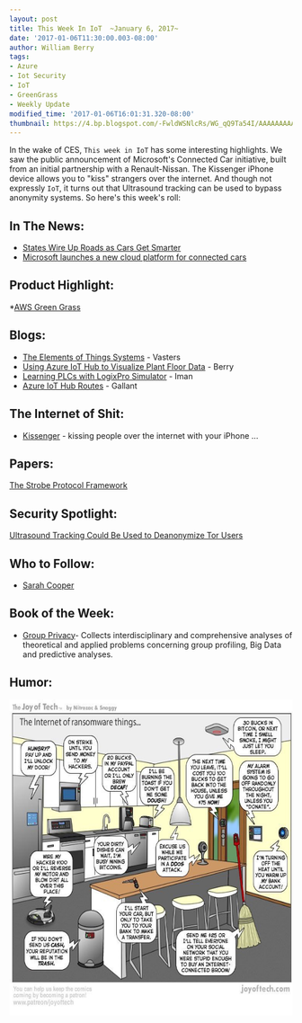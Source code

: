 ```yaml
---
layout: post
title: This Week In IoT  ~January 6, 2017~
date: '2017-01-06T11:30:00.003-08:00'
author: William Berry
tags:
- Azure
- Iot Security
- IoT
- GreenGrass
- Weekly Update
modified_time: '2017-01-06T16:01:31.320-08:00'
thumbnail: https://4.bp.blogspot.com/-FwldWSNlcRs/WG_qQ9Ta54I/AAAAAAAAAlc/RmZuIvpdWLEDNGYfaLVpkvnJ0c6b4uURACLcB/s72-c/C1VJxdPWEAAGy7e.jpg
---
```


In the wake of CES, `This week in IoT` has some interesting highlights.  We 
saw the public announcement of Microsoft's Connected Car initiative, built 
from an initial partnership with a Renault-Nissan.  The Kissenger iPhone 
device allows you to "kiss" strangers over the internet.  And though not 
expressly `IoT`, it turns out that Ultrasound tracking can be used to bypass 
anonymity systems.  So here's this week's roll: 
 
## In The News:
* [States Wire Up Roads as Cars Get Smarter](http://www.wsj.com/articles/states-wire-up-roads-as-cars-get-smarter-1483390782)
* [Microsoft launches a new cloud platform for connected cars](https://techcrunch.com/2017/01/05/microsoft-launches-a-new-cloud-platform-for-connected-cars/)

## Product Highlight:
*[AWS Green Grass](https://aws.amazon.com/greengrass/) 

## Blogs:
* [The Elements of Things Systems](http://vasters.com/blog/the-elements-of-things-systems/) - Vasters 
* [Using Azure IoT Hub to Visualize Plant Floor Data](http://www.lucidmotions.net/2017/01/use-azure-to-viz-plant-floor-data.html)  - Berry
* [Learning PLCs with LogixPro Simulator](https://program-plc.blogspot.com/2015/07/learn-plc-with-logixpro-simulator-about.html) - Iman
* [Azure IoT Hub Routes](http://blog.jongallant.com/2016/12/azure-iot-hub-routes/) - Gallant

## The Internet of Shit:
* [Kissenger](http://www.teenvogue.com/story/kissenger-kiss-over-internet-app) - kissing people over the internet with your iPhone ... 

## Papers:
[The Strobe Protocol Framework](https://eprint.iacr.org/2017/003.pdf)

## Security Spotlight:
[Ultrasound Tracking Could Be Used to Deanonymize Tor Users](https://www.bleepingcomputer.com/news/security/ultrasound-tracking-could-be-used-to-deanonymize-tor-users/) 

## Who to Follow:
* [Sarah Cooper](http://sarah%20cooper/)

## Book of the Week:
* [Group Privacy](http://www.springer.com/gp/book/9783319466064)- 
Collects interdisciplinary and comprehensive analyses of theoretical and 
applied problems concerning group profiling, Big Data and predictive 
analyses.

## Humor:
[<img border="0" height="562" src="/images/C1VJxdPWEAAGy7e.jpg" width="640" />](/images/C1VJxdPWEAAGy7e.jpg) 